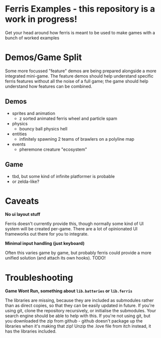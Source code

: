 # Ferris Examples - this repository is a work in progress!

Get your head around how ferris is meant to be used to make games with a bunch of worked examples

# Demos/Game Split

Some more focussed "feature" demos are being prepared alongside a more integrated mini-game. The feature demos should help understand specific ferris features without all the noise of a full game; the game should help understand how features can be combined.

## Demos

- sprites and animation
	- z sorted animated ferris wheel and particle spam
- physics
	- bouncy ball physics hell
- entities
	- infinitely spawning 2 teams of brawlers on a polyline map
- events
	- pheremone creature "ecosystem"

## Game

- tbd, but some kind of infinite platformer is probable
- or zelda-like?

# Caveats

**No ui layout stuff**

Ferris doesn't currently provide this, though normally some kind of UI system will be created per-game. There are a lot of opinionated UI frameworks out there for you to integrate.

**Minimal input handling (just keyboard)**

Often this varies game by game, but probably ferris could provide a more unified solution (and attach its own hooks). TODO!

# Troubleshooting

**Game Wont Run, something about `lib.batteries` or `lib.ferris`**

The libraries are missing, because they are included as submodules rather than as direct copies, so that they can be easily updated in future.
If you're using git, clone the repository recursively, or initialise the submodules.
Your search engine should be able to help with this.
If you're not using git, but you downloaded the zip from github - github doesn't package up the libraries when it's making that zip! Unzip the .love file from itch instead, it has the libraries included.
